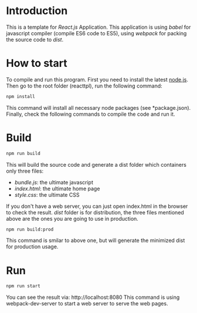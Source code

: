 # Introduction
This is a template for *React.js* Application. This application is using *babel* for javascript compiler (compile ES6 code to ES5),
using *webpack* for packing the source code to *dist*.

# How to start
To compile and run this program. First you need to install the latest [node.js](https://nodejs.org/en/). Then go to the root folder (reacttpl),
run the following command:
```bash
npm install
```
This command will install all necessary node packages (see *package.json).
Finally, check the following commands to compile the code and run it.

# Build
```bash
npm run build
```
This will build the source code and generate a dist folder which containers only three files:
* *bundle.js*: the ultimate javascript
* *index.html*: the ultimate home page
* *style.css*: the ultimate CSS

If you don't have a web server, you can just open index.html in the browser to check the result.
*dist* folder is for distribution, the three files mentioned above are the ones you are going to use in production.

```bash
npm run build:prod
```
This command is smilar to above one, but will generate the minimized dist for production usage.

# Run
```bash
npm run start
```
You can see the result via: http://localhost:8080
This command is using webpack-dev-server to start a web server to serve the web pages.

